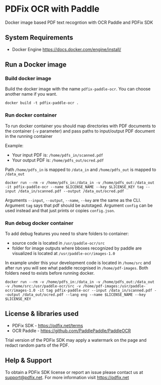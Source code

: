 # PDFix OCR with Paddle 

Docker image based PDF text recogntion with OCR Paddle and PDFix SDK

## System Requirements
- Docker Engine https://docs.docker.com/engine/install/

## Run a Docker image 

### Build docker image
Build the docker image with the name `pdfix-paddle-ocr`. You can choose another name if you want.

```
docker build -t pdfix-paddle-ocr .
```

### Run docker container
To run docker container you should map directories with PDF documents to the container (`-v` parameter) and pass paths to input/output PDF document in the running container

Example: 

- Your input PDF is: `/home/pdfs_in/scanned.pdf`
- Your output PDF is: `/home/pdfs_out/ocred.pdf`

Path `/home/pdfs_in` is mapped to `/data_in` and `/home/pdfs_out` is mapped to `/data_out`

```
docker run --rm -v /home/pdfs_in:/data_in -v /home/pdfs_out:/data_out -it pdfix-paddle-ocr --name $LICENSE_NAME --key $LICENSE_KEY tag --input /data_in/scanned.pdf --output /data_out/ocred.pdf
```
Arguments `--input`, `--output`, `--name`, `--key` are the same as the CLI.
Argument `tag` says that pdf should be autotaged.
Argument `config` can be used instead and that just prints or copies `config.json`.

### Run debug docker container
To add debug features you need to share folders to container:
- source code is located in `/usr/paddle-ocr/src`
- folder for image outputs where bboxes recognized by paddle are visualized is located at `/usr/paddle-ocr/images-1.0`

In example under this your development code is located in `/home/src` and after run you will see what paddle recognised in `/home/pdf-images`.
Both folders need to exists before running docker.

```
docker run --rm -v /home/pdfs_in:/data_in -v /home/pdfs_out:/data_out -v /home/src:/usr/paddle-ocr/src -v /home/pdf-images:/usr/paddle-ocr/images-1.0 -it tag pdfix-paddle-ocr --input /data_in/scanned.pdf --output /data_out/ocred.pdf --lang eng --name $LICENSE_NAME --key $LICENSE_KEY
```

## License & libraries used
- PDFix SDK - https://pdfix.net/terms
- OCR Paddle - https://github.com/PaddlePaddle/PaddleOCR

Trial version of the PDFix SDK may apply a watermark on the page and redact random parts of the PDF.

## Help & Support
To obtain a PDFix SDK license or report an issue please contact us at support@pdfix.net.
For more information visit https://pdfix.net

